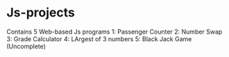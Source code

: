 # Js-projects
Contains 5 Web-based Js programs
1: Passenger Counter
2: Number Swap
3: Grade Calculator
4: LArgest of 3 numbers
5: Black Jack Game (Uncomplete)
